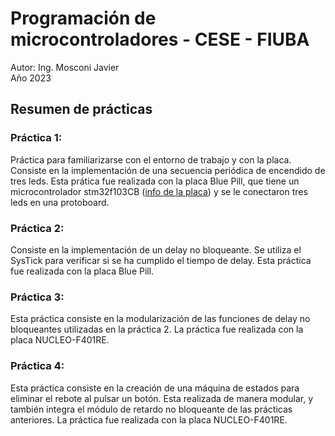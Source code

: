 # Programación de microcontroladores - CESE - FIUBA
Autor: Ing. Mosconi Javier \
Año 2023

## Resumen de prácticas
### Práctica 1:
Práctica para familiarizarse con el entorno de trabajo y con la placa. Consiste en la implementación de una secuencia periódica de encendido de tres leds. Esta prática fue realizada con la placa Blue Pill, que tiene un microcontrolador stm32f103CB ([info de la placa](https://stm32-base.org/boards/STM32F103C8T6-Blue-Pill.html)) y se le conectaron tres leds en una protoboard.

### Práctica 2:
Consiste en la implementación de un delay no bloqueante. Se utiliza el SysTick para verificar si se ha cumplido el tiempo de delay. Esta práctica fue realizada con la placa Blue Pill.

### Práctica 3:
Esta práctica consiste en la modularización de las funciones de delay no bloqueantes utilizadas en la práctica 2. La práctica fue realizada con la placa NUCLEO-F401RE.

### Práctica 4:
Esta práctica consiste en la creación de una máquina de estados para eliminar el rebote al pulsar un botón. Esta realizada de manera modular, y también integra el módulo de retardo no bloqueante de las prácticas anteriores. La práctica fue realizada con la placa NUCLEO-F401RE.
